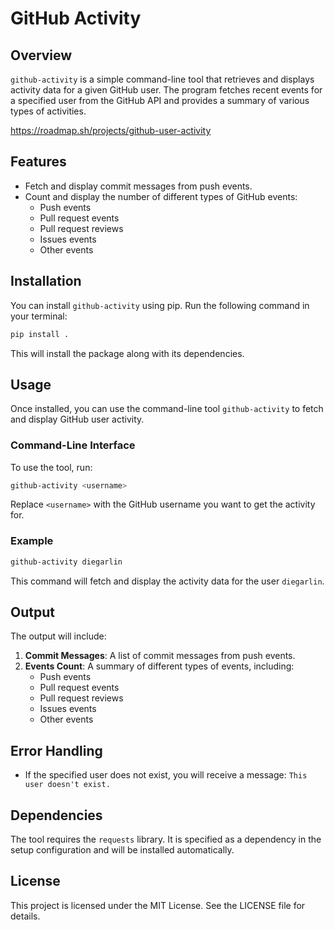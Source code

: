 
# GitHub Activity

## Overview

`github-activity` is a simple command-line tool that retrieves and displays activity data for a given GitHub user. The program fetches recent events for a specified user from the GitHub API and provides a summary of various types of activities.

https://roadmap.sh/projects/github-user-activity

## Features

- Fetch and display commit messages from push events.
- Count and display the number of different types of GitHub events:
  - Push events
  - Pull request events
  - Pull request reviews
  - Issues events
  - Other events

## Installation

You can install `github-activity` using pip. Run the following command in your terminal:

```sh
pip install .
```

This will install the package along with its dependencies.

## Usage

Once installed, you can use the command-line tool `github-activity` to fetch and display GitHub user activity. 

### Command-Line Interface

To use the tool, run:

```sh
github-activity <username>
```

Replace `<username>` with the GitHub username you want to get the activity for.

### Example

```sh
github-activity diegarlin
```

This command will fetch and display the activity data for the user `diegarlin`.

## Output

The output will include:

1. **Commit Messages**: A list of commit messages from push events.
2. **Events Count**: A summary of different types of events, including:
   - Push events
   - Pull request events
   - Pull request reviews
   - Issues events
   - Other events

## Error Handling

- If the specified user does not exist, you will receive a message: `This user doesn't exist.`

## Dependencies

The tool requires the `requests` library. It is specified as a dependency in the setup configuration and will be installed automatically.

## License

This project is licensed under the MIT License. See the LICENSE file for details.